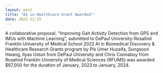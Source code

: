 ```yaml
---
layout: post
title: "AI in Healthcare Grant Awarded!"
date: 2022-12-15
---
```


A collaborative proposal, “Improving Gait Activity Detection from GPS and IMUs with Machine Learning”, submitted to DePaul University-Rosalind Franklin University of Medical School 2022 AI in Biomedical Discovery & Healthcare Research Grants program by PIs Umer Huzaifa, Sungsoon Hwang, Ilyas Ustun from DePaul University and Chris Connaboy from Rosalind Franklin University of Medical Sciences (RFUMS) was awarded $67,000 for the duration of January, 2023 to January, 2024.
